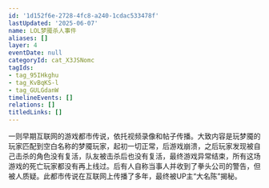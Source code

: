 ```yaml
---
id: '1d152f6e-2728-4fc8-a240-1cdac533478f'
lastUpdated: '2025-06-07'
name: LOL梦魇杀人事件
aliases: []
layer: 4
eventDate: null
categoryId: cat_X3JSNomc
tagIds:
- tag_95IHkghu
- tag_KvBqKS-l
- tag_GULGdanW
timelineEvents: []
relations: []
titledLinks: []
---
```

一则早期互联网的游戏都市传说，依托视频录像和帖子传播。大致内容是玩梦魇的玩家匹配到空白名称的梦魇玩家，起初一切正常，后游戏崩溃，之后玩家发现被自己击杀的角色没有复活，队友被击杀后也没有复活，最终游戏异常结束，所有这场游戏的死亡玩家都没有再上线过。后有人自称当事人并收到了拳头公司的警告，但被人质疑。此都市传说在互联网上传播了多年，最终被UP主“大名陈”揭秘。
